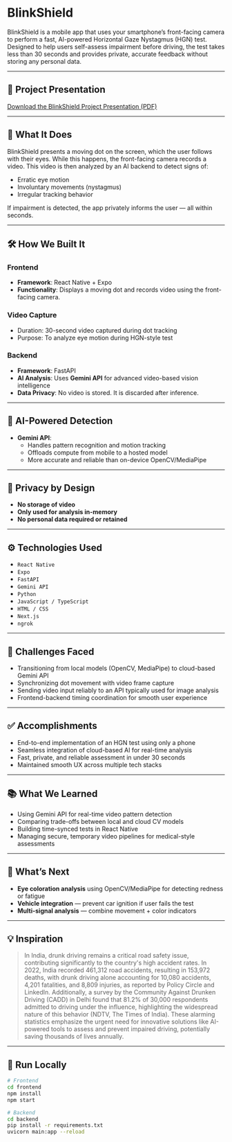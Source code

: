 # BlinkShield

BlinkShield is a mobile app that uses your smartphone’s front-facing camera to perform a fast, AI-powered Horizontal Gaze Nystagmus (HGN) test. Designed to help users self-assess impairment before driving, the test takes less than 30 seconds and provides private, accurate feedback without storing any personal data.

---

## 📄 Project Presentation

[Download the BlinkShield Project Presentation (PDF)](docs/BlinkShield.pdf)

---

## 🚀 What It Does

BlinkShield presents a moving dot on the screen, which the user follows with their eyes. While this happens, the front-facing camera records a video. This video is then analyzed by an AI backend to detect signs of:

- Erratic eye motion
- Involuntary movements (nystagmus)
- Irregular tracking behavior

If impairment is detected, the app privately informs the user — all within seconds.

---

## 🛠️ How We Built It

### Frontend
- **Framework**: React Native + Expo
- **Functionality**: Displays a moving dot and records video using the front-facing camera.

### Video Capture
- Duration: 30-second video captured during dot tracking
- Purpose: To analyze eye motion during HGN-style test

### Backend
- **Framework**: FastAPI
- **AI Analysis**: Uses **Gemini API** for advanced video-based vision intelligence
- **Data Privacy**: No video is stored. It is discarded after inference.

---

## 🤖 AI-Powered Detection

- **Gemini API**:
  - Handles pattern recognition and motion tracking
  - Offloads compute from mobile to a hosted model
  - More accurate and reliable than on-device OpenCV/MediaPipe

---

## 🔐 Privacy by Design

- **No storage of video**
- **Only used for analysis in-memory**
- **No personal data required or retained**

---

## ⚙️ Technologies Used

- `React Native`
- `Expo`
- `FastAPI`
- `Gemini API`
- `Python`
- `JavaScript / TypeScript`
- `HTML / CSS`
- `Next.js`
- `ngrok`

---

## 🧩 Challenges Faced

- Transitioning from local models (OpenCV, MediaPipe) to cloud-based Gemini API
- Synchronizing dot movement with video frame capture
- Sending video input reliably to an API typically used for image analysis
- Frontend-backend timing coordination for smooth user experience

---

## ✅ Accomplishments

- End-to-end implementation of an HGN test using only a phone
- Seamless integration of cloud-based AI for real-time analysis
- Fast, private, and reliable assessment in under 30 seconds
- Maintained smooth UX across multiple tech stacks

---

## 📚 What We Learned

- Using Gemini API for real-time video pattern detection
- Comparing trade-offs between local and cloud CV models
- Building time-synced tests in React Native
- Managing secure, temporary video pipelines for medical-style assessments

---

## 🔮 What’s Next

- **Eye coloration analysis** using OpenCV/MediaPipe for detecting redness or fatigue
- **Vehicle integration** — prevent car ignition if user fails the test
- **Multi-signal analysis** — combine movement + color indicators

---

## 💡 Inspiration

>In India, drunk driving remains a critical road safety issue, contributing significantly to the country's high accident rates. In 2022, India recorded 461,312 road accidents, resulting in 153,972 deaths, with drunk driving alone accounting for 10,080 accidents, 4,201 fatalities, and 8,809 injuries, as reported by Policy Circle and LinkedIn. Additionally, a survey by the Community Against Drunken Driving (CADD) in Delhi found that 81.2% of 30,000 respondents admitted to driving under the influence, highlighting the widespread nature of this behavior (NDTV, The Times of India). These alarming statistics emphasize the urgent need for innovative solutions like AI-powered tools to assess and prevent impaired driving, potentially saving thousands of lives annually.
---


## 🧪 Run Locally

```bash
# Frontend
cd frontend
npm install
npm start

# Backend
cd backend
pip install -r requirements.txt
uvicorn main:app --reload
